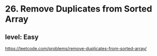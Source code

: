 # 26. Remove Duplicates from Sorted Array
## level: Easy

https://leetcode.com/problems/remove-duplicates-from-sorted-array/
